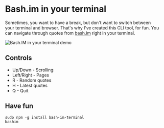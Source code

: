 # Bash.im in your terminal

Sometimes, you want to have a break, but don't want to switch between your terminal and browser.
That's why I've created this CLI tool, for fun.
You can navigate through quotes from [bash.im](http://bash.im) right in your terminal.

![Bash.IM in your terminal demo](https://cloud.githubusercontent.com/assets/3625244/25135035/d1c3a7c0-2459-11e7-8e28-306ddf792e8d.gif)

## Controls

- Up/Down - Scrolling
- Left/Right - Pages
- R - Random quotes
- H - Latest quotes
- Q - Quit

## Have fun

```shell
sudo npm -g install bash-im-terminal
bashim
```

